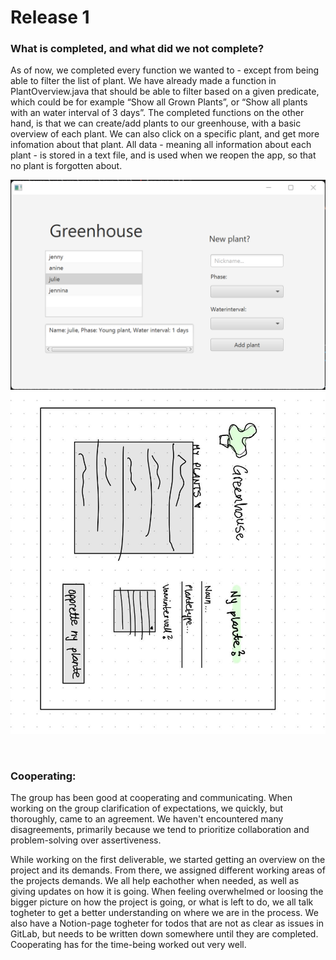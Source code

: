 # Release 1

### **What is completed, and what did we not complete?**

As of now, we completed every function we wanted to - except from being able to filter the list of plant. We have already made a function in PlantOverview.java that should be able to filter based on a given predicate, which could be for example “Show all Grown Plants”, or “Show all plants with an water interval of 3 days”. The completed functions on the other hand, is that we can create/add plants to our greenhouse, with a basic overview of each plant. We can also click on a specific plant, and get more infomation about that plant. All data - meaning all information about each plant - is stored in a text file, and is used when we reopen the app, so that no plant is forgotten about.


![screenshot_app.png](images/screenshot_app.png)
![sketch_current.png](images/sketch_current.png)


<br>

### **Cooperating:**
The group has been good at cooperating and communicating. When working on the group clarification of expectations, we quickly, but thoroughly, came to an agreement. We haven't encountered many disagreements, primarily because we tend to prioritize collaboration and problem-solving over assertiveness.

While working on the first deliverable, we started getting an overview on the project and its demands. From there, we assigned different working areas of the projects demands. We all help eachother when needed, as well as giving updates on how it is going. When feeling overwhelmed or loosing the bigger picture on how the project is going, or what is left to do, we all talk togheter to get a better understanding on where we are in the process. We also have a Notion-page togheter for todos that are not as clear as issues in GitLab, but needs to be written down somewhere until they are completed. Cooperating has for the time-being worked out very well.
